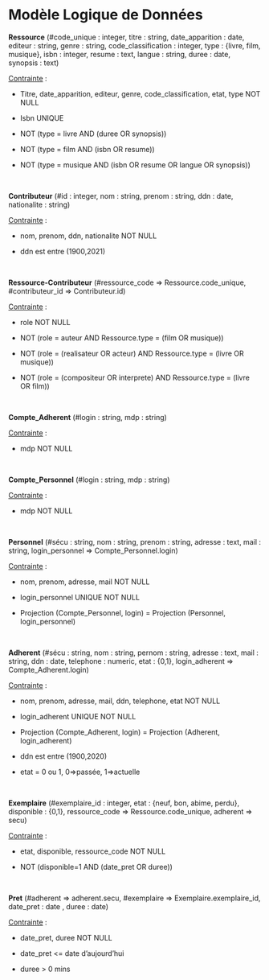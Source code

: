 # **Modèle Logique de Données**



**Ressource** (#code_unique : integer, titre : string, date_apparition : date, editeur : string, genre : string, code_classification : integer, type : {livre, film, musique}, isbn : integer, resume : text, langue : string, duree : date, synopsis : text)

<u>Contrainte</u> :

- Titre, date_apparition, editeur, genre, code_classification, etat, type NOT NULL

- Isbn UNIQUE

- NOT (type = livre AND (duree OR synopsis))

- NOT (type = film AND (isbn OR resume))

- NOT (type = musique AND (isbn OR resume OR langue OR synopsis))

&emsp;

**Contributeur** (#id : integer, nom : string, prenom : string, ddn : date, nationalite : string)

<u>Contrainte</u> :

- nom, prenom, ddn, nationalite NOT NULL

- ddn est entre (1900,2021)

&emsp;

**Ressource-Contributeur** (#ressource_code => Ressource.code_unique, #contributeur_id => Contributeur.id)

<u>Contrainte</u> :

- role NOT NULL

- NOT (role = auteur AND Ressource.type = (film OR musique))

- NOT (role = (realisateur OR acteur) AND Ressource.type = (livre OR musique))

- NOT (role = (compositeur OR interprete) AND Ressource.type = (livre OR film))

&emsp;

**Compte_Adherent** (#login : string, mdp : string)

<u>Contrainte</u> :

- mdp NOT NULL

&emsp;

**Compte_Personnel** (#login : string, mdp : string)

<u>Contrainte</u> :

- mdp NOT NULL

&emsp;

**Personnel** (#sécu : string, nom : string, prenom : string, adresse : text, mail : string, login_personnel => Compte_Personnel.login)

<u>Contrainte</u> :

- nom, prenom, adresse, mail NOT NULL

- login_personnel UNIQUE NOT NULL

- Projection (Compte_Personnel, login) = Projection (Personnel, login_personnel)

&emsp;

**Adherent** (#sécu : string, nom : string, pernom : string, adresse : text, mail : string, ddn : date, telephone : numeric, etat : {0,1}, login_adherent => Compte_Adherent.login)

<u>Contrainte</u> :

- nom, prenom, adresse, mail, ddn, telephone, etat NOT NULL

- login_adherent UNIQUE NOT NULL

- Projection (Compte_Adherent, login) = Projection (Adherent, login_adherent)

- ddn est entre (1900,2020)

- etat = 0 ou 1, 0=>passée, 1=>actuelle

&emsp;

**Exemplaire** (#exemplaire_id : integer, etat : {neuf, bon, abime, perdu}, disponible : {0,1}, ressource_code => Ressource.code_unique, adherent => secu)

<u>Contrainte</u> :

- etat, disponible, ressource_code NOT NULL

- NOT (disponible=1 AND (date_pret OR duree))


&emsp;

**Pret** (#adherent => adherent.secu, #exemplaire => Exemplaire.exemplaire_id, date_pret : date , duree : date)

<u>Contrainte</u> :

- date_pret, duree NOT NULL

- date_pret <= date d’aujourd’hui

- duree > 0 mins

